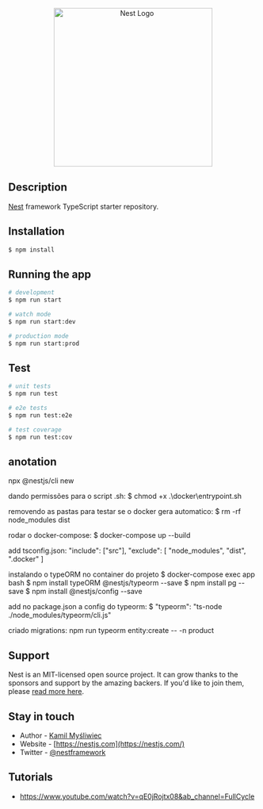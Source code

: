 <p align="center">
  <a href="http://nestjs.com/" target="blank"><img src="https://nestjs.com/img/logo_text.svg" width="320" alt="Nest Logo" /></a>
</p>

[circleci-image]: https://img.shields.io/circleci/build/github/nestjs/nest/master?token=abc123def456
[circleci-url]: https://circleci.com/gh/nestjs/nest

## Description

[Nest](https://github.com/nestjs/nest) framework TypeScript starter repository.

## Installation

```bash
$ npm install
```

## Running the app

```bash
# development
$ npm run start

# watch mode
$ npm run start:dev

# production mode
$ npm run start:prod
```

## Test

```bash
# unit tests
$ npm run test

# e2e tests
$ npm run test:e2e

# test coverage
$ npm run test:cov
```

## anotation

npx @nestjs/cli new <nome do projeto>

dando permissões para o script .sh:
$ chmod +x .\docker\entrypoint.sh

removendo as pastas para testar se o docker gera automatico:
$ rm -rf node_modules dist

rodar o docker-compose:
$ docker-compose up --build

add tsconfig.json:
"include": ["src"],
"exclude": [
"node_modules",
"dist",
".docker"
]

instalando o typeORM no container do projeto
$ docker-compose exec app bash
$ npm install typeORM @nestjs/typeorm --save
$ npm install pg --save
$ npm install @nestjs/config --save

add no package.json a config do typeorm:
$ "typeorm": "ts-node ./node_modules/typeorm/cli.js"

criado migrations:
npm run typeorm entity:create -- -n product

## Support

Nest is an MIT-licensed open source project. It can grow thanks to the sponsors and support by the amazing backers. If you'd like to join them, please [read more here](https://docs.nestjs.com/support).

## Stay in touch

- Author - [Kamil Myśliwiec](https://kamilmysliwiec.com)
- Website - [https://nestjs.com](https://nestjs.com/)
- Twitter - [@nestframework](https://twitter.com/nestframework)

## Tutorials

- https://www.youtube.com/watch?v=qE0jRojtx08&ab_channel=FullCycle
